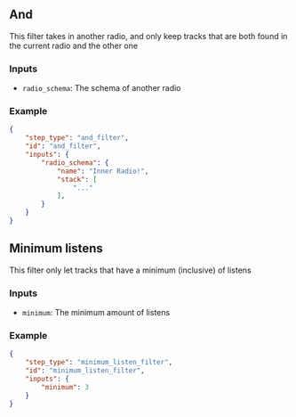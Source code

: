 ## And

This filter takes in another radio, and only keep tracks that are both found in the current radio and the other one

### Inputs

- `radio_schema`: The schema of another radio

### Example

```json
{
    "step_type": "and_filter",
    "id": "and_filter",
    "inputs": {
        "radio_schema": {
            "name": "Inner Radio!",
            "stack": [
                "..."
            ],
        }
    }
}
```

## Minimum listens

This filter only let tracks that have a minimum (inclusive) of listens

### Inputs

- `minimum`: The minimum amount of listens

### Example

```json
{
    "step_type": "minimum_listen_filter",
    "id": "minimum_listen_filter",
    "inputs": {
        "minimum": 3 
    }
}
```